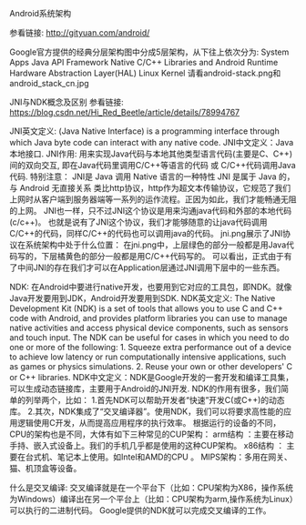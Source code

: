 Android系统架构


参看链接:
http://gityuan.com/android/



Google官方提供的经典分层架构图中分成5层架构，从下往上依次分为:
System Apps
Java API Framework
Native C/C++ Libraries and Android Runtime
Hardware Abstraction Layer(HAL)
Linux Kernel
请看android-stack.png和android_stack_cn.jpg




JNI与NDK概念及区别
参看链接:
https://blog.csdn.net/Hi_Red_Beetle/article/details/78994767


JNI英文定义: (Java Native Interface) is a programming interface through which Java byte code can interact with any native code.
JNI中文定义：Java本地接口.
JNI作用: 用来实现Java代码与本地其他类型语言代码(主要是C、C++)间的双向交互, 即在Java代码里调用C/C++等语言的代码 或 C/C++代码调用Java代码.
特别注意：
    JNI是 Java 调用 Native 语言的一种特性
    JNI 是属于 Java 的，与 Android 无直接关系
类比http协议，http作为超文本传输协议，它规范了我们上网时从客户端到服务器端等一系列的运作流程。正因为如此，我们才能畅通无阻的上网。
JNI也一样，只不过JNI这个协议是用来沟通java代码和外部的本地代码(c/c++)。
也就是说有了JNI这个协议，我们才能够随意的让java代码调用C/C++的代码，同样C/C++的代码也可以调用java的代码。
jni.png展示了JNI协议在系统架构中处于什么位置：
在jni.png中，上层绿色的部分一般都是用Java代码写的，下层橘黄色的部分一般都是用C/C++代码写的。
可以看出，正式由于有了中间JNI的存在我们才可以在Application层通过JNI调用下层中的一些东西。


NDK: 在Android中要进行native开发，也要用到它对应的工具包，即NDK。就像Java开发要用到JDK，Android开发要用到SDK.
NDK英文定义: The Native Development Kit (NDK) is a set of tools that allows you to use C and C++ code with Android,
and provides platform libraries you can use to manage native activities and access physical device components, such as sensors and touch input.
The NDK can be useful for cases in which you need to do one or more of the following:
    1. Squeeze extra performance out of a device to achieve low latency or run computationally intensive applications, such as games or physics simulations.
    2. Reuse your own or other developers' C or C++ libraries.
NDK中文定义：NDK是Google开发的一套开发和编译工具集，可以生成动态链接库，主要用于Android的JNI开发.
NDK的作用有很多，我们简单的列举两个，比如：
        1.首先NDK可以帮助开发者“快速”开发C(或C++)的动态库。
        2.其次，NDK集成了“交叉编译器”。使用NDK，我们可以将要求高性能的应用逻辑使用C开发，从而提高应用程序的执行效率。
根据运行的设备的不同，CPU的架构也是不同，大体有如下三种常见的CUP架构：
    arm结构 ：主要在移动手持、嵌入式设备上。我们的手机几乎都是使用的这种CUP架构。
    x86结构 ： 主要在台式机、笔记本上使用。如Intel和AMD的CPU 。
    MIPS架构：多用在网关、猫、机顶盒等设备。

什么是交叉编译:
交叉编译就是在一个平台下（比如：CPU架构为X86，操作系统为Windows）编译出在另一个平台上（比如：CPU架构为arm,操作系统为Linux）可以执行的二进制代码。
Google提供的NDK就可以完成交叉编译的工作。





